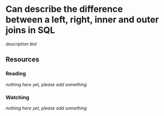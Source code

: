 # Can describe the difference between a left, right, inner and outer joins in SQL

_description tbd_

## Resources

### Reading

_nothing here yet, please add something_

### Watching

_nothing here yet, please add something_
